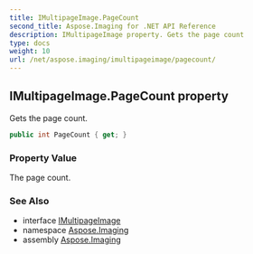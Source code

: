 ```yaml
---
title: IMultipageImage.PageCount
second_title: Aspose.Imaging for .NET API Reference
description: IMultipageImage property. Gets the page count
type: docs
weight: 10
url: /net/aspose.imaging/imultipageimage/pagecount/
---
```

## IMultipageImage.PageCount property

Gets the page count.

```csharp
public int PageCount { get; }
```

### Property Value

The page count.

### See Also

* interface [IMultipageImage](../)
* namespace [Aspose.Imaging](../../imultipageimage/)
* assembly [Aspose.Imaging](../../../)


